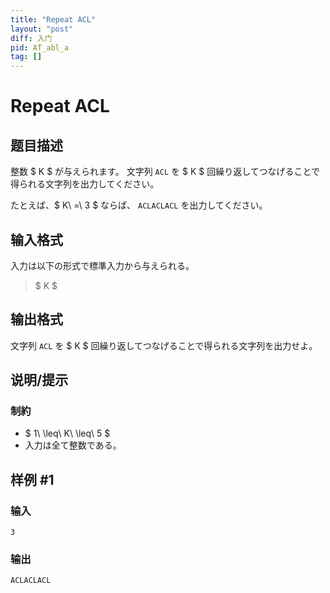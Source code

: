 ```yaml
---
title: "Repeat ACL"
layout: "post"
diff: 入门
pid: AT_abl_a
tag: []
---
```


# Repeat ACL

## 题目描述

[problemUrl]: https://atcoder.jp/contests/abl/tasks/abl_a

整数 $ K $ が与えられます。 文字列 `ACL` を $ K $ 回繰り返してつなげることで得られる文字列を出力してください。

たとえば、$ K\ =\ 3 $ ならば、 `ACLACLACL` を出力してください。

## 输入格式

入力は以下の形式で標準入力から与えられる。

> $ K $

## 输出格式

文字列 `ACL` を $ K $ 回繰り返してつなげることで得られる文字列を出力せよ。

## 说明/提示

### 制約

- $ 1\ \leq\ K\ \leq\ 5 $
- 入力は全て整数である。

## 样例 #1

### 输入

```
3
```

### 输出

```
ACLACLACL
```

